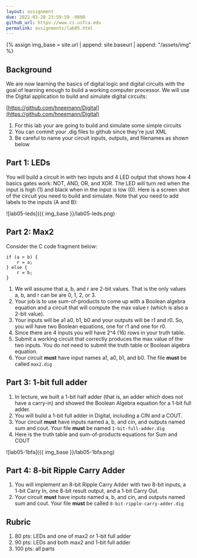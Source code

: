 ```yaml
---
layout: assignment
due: 2022-03-28 23:59:59 -0800
github_url: https://www.cs.usfca.edu
permalink: assignments/lab05.html
---
```


{% assign img_base = site.url | append: site.baseurl | append: "/assets/img" %}

## Background
We are now learning the basics of digital logic and digital circuits with the goal of learning enough to build a working computer processor. We will use the Digital application to build and simulate digital circuits:

[https://github.com/hneemann/Digital](https://github.com/hneemann/Digital)

1. For this lab your are going to build and simulate some simple circuits
1. You can commit your .dig files to github since they're just XML
1. Be careful to name your circuit inputs, outputs, and filenames as shown below

## Part 1: LEDs
You will build a circuit in with two inputs and 4 LED output that shows how 4 basics gates work: NOT, AND, OR, and XOR. The LED will turn red when the input is high (1) and black when in the input is low (0). Here is a screen shot of the circuit you need to build and simulate. Note that you need to add labels to the inputs (A and B):

![lab05-leds]({{ img_base }}/lab05-leds.png)

## Part 2: Max2
Consider the C code fragment below:
```
if (a > b) {
    r = a;
} else {
    r = b;
}
```
1. We will assume that a, b, and r are 2-bit values. That is the only values a, b, and r can be are 0, 1, 2, or 3. 
1. Your job is to use sum-of-products to come up with a Boolean algebra equation and a circuit that will compute the max value r (which is also a 2-bit value). 
1. Your inputs will be a1 a0, b1, b0 and your outputs will be r1 and r0. So, you will have two Boolean equations, one for r1 and one for r0.  
1. Since there are 4 inputs you will have 2^4 (16) rows in your truth table. 
1. Submit a working circuit that correctly produces the max value of the two inputs. You do not need to submit the truth table or Boolean algebra equation.
1. Your circuit **must** have input names a1, a0, b1, and b0. The file **must** be called `max2.dig`

## Part 3: 1-bit full adder
1. In lecture, we built a 1-bit half adder (that is, an adder which does not have a carry-in) and showed the Boolean Algebra equation for a 1-bit full adder. 
1. You will build a 1-bit full adder in Digital, including a CIN and a COUT.
1. Your circuit **must** have inputs named a, b, and cin, and outputs named sum and cout. Your file **must** be named `1-bit-full-adder.dig`
1. Here is the truth table and sum-of-products equations for Sum and COUT 

![lab05-1bfa]({{ img_base }}/lab05-1bfa.png)

## Part 4: 8-bit Ripple Carry Adder
1. You will implement an 8-bit Ripple Carry Adder with two 8-bit inputs, a 1-bit Carry In, one 8-bit result output, and a 1-bit Carry Out.
1. Your circuit **must** have inputs named a, b, and cin, and outputs named sum and cout. Your file **must** be called `8-bit-ripple-carry-adder.dig`

## Rubric
1. 80 pts: LEDs and one of max2 or 1-bit full adder
1. 90 pts: LEDs and both max2 and 1-bit full adder
1. 100 pts: all parts